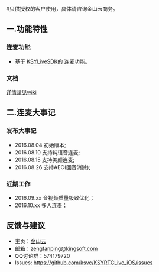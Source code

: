 #只供授权的客户使用，具体请咨询金山云商务。

## 一.功能特性
### 连麦功能
* 基于 [KSYLiveSDK](https://github.com/ksvc/KSYLive_iOS/)的 连麦功能。

### 文档
[详情请见wiki](https://github.com/ksvc/KSYLive_iOS/wiki/rtc)

## 二.连麦大事记
### 发布大事记
- 2016.08.04 初始版本;
- 2016.08.10 支持纯语音连麦;
- 2016.08.15 支持美颜连麦;
- 2016.08.26 支持AEC(回音消除);

### 近期工作
- 2016.09.xx 音视频质量极致优化；
- 2016.10.xx 多人连麦；

## 反馈与建议
- 主页：[金山云](http://v.ksyun.com)
- 邮箱：<zengfanping@kingsoft.com>
- QQ讨论群：574179720
- Issues: <https://github.com/ksvc/KSYRTCLive_iOS/issues>
